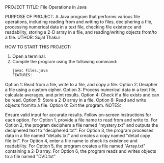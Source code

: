PROJECT TITLE: File Operations in Java

PURPOSE OF PROJECT: A Java program that performs various file operations, including reading from and writing to files, deciphering a file, processing numerical data in a text file, checking file existence and readability, storing a 2-D array in a file, and reading/writing objects from/to a file.
UTHOR: Sujal Thakur

HOW TO START THIS PROJECT:
1. Open a terminal.
2. Compile the program using the following command:
   ```bash
   javac Files.java
   FEATURES:

Option 1: Read from a file, write to a file, and copy a file.
Option 2: Decipher a file using a custom cipher.
Option 3: Process numerical data in a text file, calculate averages, and print results.
Option 4: Check if a file exists and can be read.
Option 5: Store a 2-D array in a file.
Option 6: Read and write objects from/to a file.
Option 0: Exit the program.
NOTES:

Ensure valid input for accurate results.
Follow on-screen instructions for each option.
For Option 1, provide a file name to read from and write to.
For Option 2, the program deciphers a file named "mystery.txt" and outputs the deciphered text to "deciphered.txt".
For Option 3, the program processes data in a file named "details.txt" and creates a copy named "detail copy file.txt".
For Option 4, enter a file name to check its existence and readability.
For Option 5, the program creates a file named "Array.txt" containing a 2-D array.
For Option 6, the program reads and writes objects to a file named "DVD.txt"
